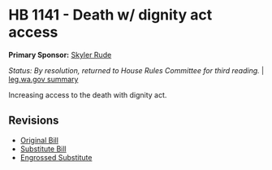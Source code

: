 # HB 1141 - Death w/ dignity act access
**Primary Sponsor:** [Skyler Rude](/person/leg/rude_sk.md)

*Status: By resolution, returned to House Rules Committee for third reading.* | [leg.wa.gov summary](https://app.leg.wa.gov/billsummary?BillNumber=1141&Year=2021)

Increasing access to the death with dignity act.

## Revisions
* [Original Bill](1/)
* [Substitute Bill](S/)
* [Engrossed Substitute](S.E/)